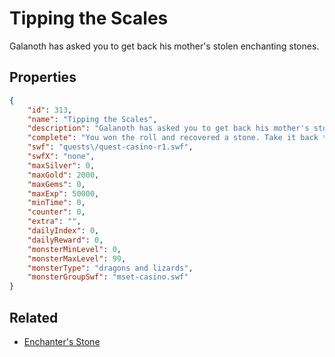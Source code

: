 # Tipping the Scales

Galanoth has asked you to get back his mother's stolen enchanting stones.

## Properties

```json
{
    "id": 313,
    "name": "Tipping the Scales",
    "description": "Galanoth has asked you to get back his mother's stolen enchanting stones.",
    "complete": "You won the roll and recovered a stone. Take it back to Galanoth to learn a new Dragonslayer skill.",
    "swf": "quests\/quest-casino-r1.swf",
    "swfX": "none",
    "maxSilver": 0,
    "maxGold": 2000,
    "maxGems": 0,
    "maxExp": 50000,
    "minTime": 0,
    "counter": 0,
    "extra": "",
    "dailyIndex": 0,
    "dailyReward": 0,
    "monsterMinLevel": 0,
    "monsterMaxLevel": 99,
    "monsterType": "dragons and lizards",
    "monsterGroupSwf": "mset-casino.swf"
}
```

## Related

- [Enchanter's Stone](../items/2054-enchanter-s-stone.md)

